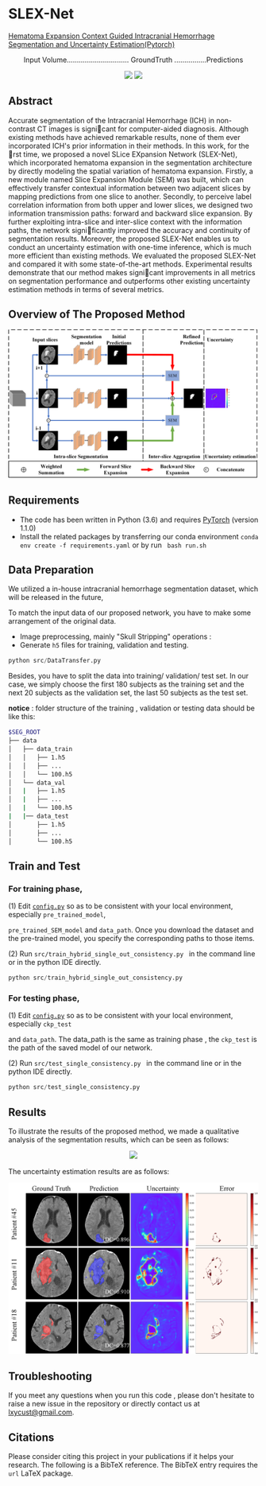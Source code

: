 # SLEX-Net

[Hematoma Expansion Context Guided Intracranial Hemorrhage Segmentation and Uncertainty Estimation(Pytorch)](https://arxiv.org/abs/1908.05887)

<p align="center">
       Input Volume...............................  GroundTruth ................Predictions
</p>

<p align="center">
    <img src="images/test6.gif" width="750"/>
    <img src="images/test21.gif" width="750"/>
</p>



## Abstract

Accurate segmentation of the Intracranial Hemorrhage (ICH) in non-contrast CT images is signicant for computer-aided diagnosis. Although existing methods have achieved remarkable results, none of them ever incorporated ICH's prior information in their methods. In this work, for the rst time, we proposed
a novel SLice EXpansion Network (SLEX-Net), which incorporated hematoma expansion in the segmentation architecture by directly modeling the spatial variation of hematoma expansion. Firstly, a new module named Slice Expansion Module (SEM) was built, which can effectively transfer contextual information
between two adjacent slices by mapping predictions from one slice to another. Secondly, to perceive label correlation information from both upper and lower slices, we designed two information transmission paths: forward and backward slice expansion. By further exploiting intra-slice and inter-slice context with the information paths, the network significantly improved the accuracy and continuity of segmentation results. Moreover, the proposed SLEX-Net enables us to conduct an uncertainty estimation with one-time inference, which is much more efficient than existing methods. We evaluated the proposed SLEX-Net and compared it with some state-of-the-art methods. Experimental results demonstrate that our method makes signicant improvements in all metrics on segmentation performance and outperforms other existing uncertainty estimation methods in terms of several metrics. 



## Overview of The Proposed Method



<p align="center">
    <img src="images/SLEX-Net.png"/>
</p>



## Requirements  

+ The code has been written in Python (3.6) and requires [PyTorch](https://pytorch.org) (version 1.1.0)
+ Install the related packages by  transferring our conda environment  `conda env create -f requirements.yaml` or by run ` bash run.sh`



## Data Preparation 

We  utilized a in-house intracranial hemorrhage segmentation dataset,  which will be released in the future, 

To match the input data of our proposed network,  you have to make some arrangement of the original data.

+ Image preprocessing,  mainly "Skull Stripping" operations :
+ Generate `h5` files for training, validation and testing.

```python
python src/DataTransfer.py
```

Besides, you have to split the data into training/ validation/ test set. In our case, we simply choose the first 180 subjects as the training set and the next 20 subjects as the validation set, the last 50 subjects as the test set. 

**notice** : folder structure of the training , validation or testing data should be like this:  

```bash
$SEG_ROOT
├── data
│   ├── data_train
│   │   ├── 1.h5
│   │   ├── ...
│   │   └── 100.h5
│   └── data_val
│   |   ├── 1.h5
│   |   ├── ...
│   |   └── 100.h5
|   |── data_test
│       ├── 1.h5
│       ├── ...
│       └── 100.h5

```



## Train and Test

### For training phase, 

(1)  Edit [`config.py`](src/config.py) so as to be consistent with your local environment, especially `pre_trained_model`,

`pre_trained_SEM_model` and `data_path`.  Once you download the dataset and the pre-trained model,  you specify the corresponding paths to those items.

(2) Run `src/train_hybrid_single_out_consistency.py `  in the command line or in the python IDE directly.

```python
python src/train_hybrid_single_out_consistency.py
```



### For testing phase, 

(1)  Edit [`config.py`](src/config.py) so as to be consistent with your local environment, especially `ckp_test`

and `data_path`.   The data_path is the same as training phase , the  `ckp_test` is the path of the saved model of our network.

(2) Run `src/test_single_consistency.py `  in the command line or in the python IDE directly.

```python
python src/test_single_consistency.py
```



## Results

To illustrate the results of the proposed method, we made a qualitative analysis of the segmentation results, which can be seen as follows:

<p align="center">
    <img src="images/other_methods.png">
</p>



The uncertainty estimation results are as follows:

<p align="center">
    <img src="images/uncertianty_error.png">
</p>



## Troubleshooting 

If you meet any questions when you run this code ,   please don't hesitate  to raise a new issue in the repository or directly contact us at lxycust@gmail.com.



## Citations

Please consider citing this project in your publications if it helps your research. The following is a BibTeX reference. The BibTeX entry  requires the `url` LaTeX package.

```latex

```